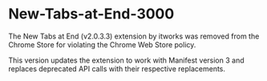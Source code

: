# New-Tabs-at-End-3000

The New Tabs at End (v2.0.3.3) extension by itworks was removed from the Chrome Store for violating the Chrome Web Store policy. 

This version updates the extension to work with Manifest version 3 and replaces deprecated API calls with their respective replacements.
